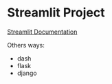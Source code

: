 # Streamlit Project

[Streamlit Documentation](https://docs.streamlit.io/)


Others ways:
- dash
- flask
- django
